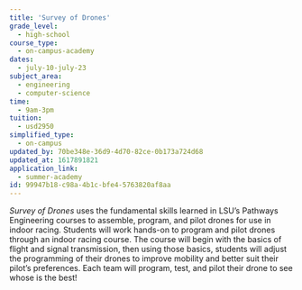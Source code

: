 ```yaml
---
title: 'Survey of Drones'
grade_level:
  - high-school
course_type:
  - on-campus-academy
dates:
  - july-10-july-23
subject_area:
  - engineering
  - computer-science
time:
  - 9am-3pm
tuition:
  - usd2950
simplified_type:
  - on-campus
updated_by: 70be348e-36d9-4d70-82ce-0b173a724d68
updated_at: 1617891821
application_link:
  - summer-academy
id: 99947b18-c98a-4b1c-bfe4-5763820af8aa
---
```

<i>Survey of Drones</i> uses the fundamental skills learned in LSU’s Pathways Engineering courses to assemble, program, and pilot drones for use in indoor racing. Students will work hands-on to program and pilot drones through an indoor racing course. The course will begin with the basics of flight and signal transmission, then using those basics, students will adjust the programming of their drones to improve mobility and better suit their pilot’s preferences. Each team will program, test, and pilot their drone to see whose is the best!